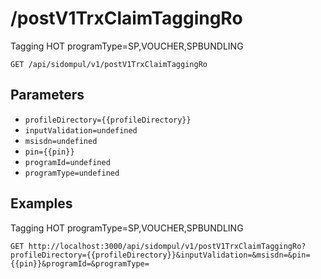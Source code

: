 # /postV1TrxClaimTaggingRo
Tagging HOT programType&#x3D;SP,VOUCHER,SPBUNDLING


```
GET /api/sidompul/v1/postV1TrxClaimTaggingRo
```

## Parameters
- `profileDirectory={{profileDirectory}}` 
- `inputValidation=undefined` 
- `msisdn=undefined` 
- `pin={{pin}}` 
- `programId=undefined` 
- `programType=undefined` 

## Examples

Tagging HOT programType&#x3D;SP,VOUCHER,SPBUNDLING

```
GET http://localhost:3000/api/sidompul/v1/postV1TrxClaimTaggingRo?profileDirectory={{profileDirectory}}&inputValidation=&msisdn=&pin={{pin}}&programId=&programType=


```

